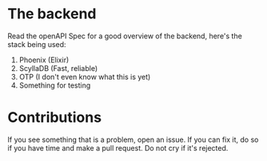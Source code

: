 # The backend

Read the openAPI Spec for a good overview of the backend, here's the stack being used:

1. Phoenix (Elixir)
2. ScyllaDB (Fast, reliable)
3. OTP (I don't even know what this is yet)
4. Something for testing

# Contributions

If you see something that is a problem, open an issue. If you can fix it, do so if you have time and make a pull request. Do not cry if it's rejected.
